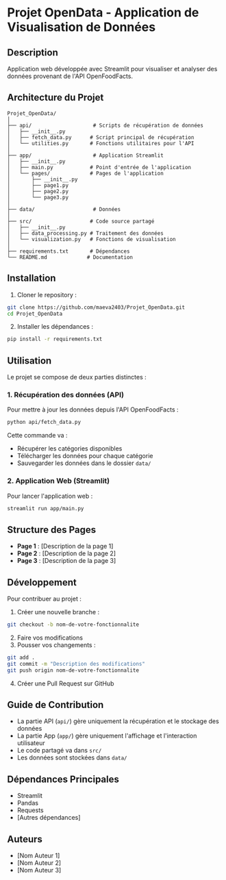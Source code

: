 # Projet OpenData - Application de Visualisation de Données

## Description
Application web développée avec Streamlit pour visualiser et analyser des données provenant de l'API OpenFoodFacts.

## Architecture du Projet

```
Projet_OpenData/
│
├── api/                    # Scripts de récupération de données
│   ├── __init__.py
│   ├── fetch_data.py      # Script principal de récupération
│   └── utilities.py       # Fonctions utilitaires pour l'API
│
├── app/                    # Application Streamlit
│   ├── __init__.py
│   ├── main.py            # Point d'entrée de l'application
│   └── pages/             # Pages de l'application
│       ├── __init__.py
│       ├── page1.py
│       ├── page2.py
│       └── page3.py
│
├── data/                   # Données
│
├── src/                   # Code source partagé
│   ├── __init__.py
│   ├── data_processing.py # Traitement des données
│   └── visualization.py   # Fonctions de visualisation
│
├── requirements.txt       # Dépendances
└── README.md             # Documentation
```

## Installation

1. Cloner le repository :
```bash
git clone https://github.com/maeva2403/Projet_OpenData.git
cd Projet_OpenData
```

2. Installer les dépendances :
```bash
pip install -r requirements.txt
```

## Utilisation

Le projet se compose de deux parties distinctes :

### 1. Récupération des données (API)
Pour mettre à jour les données depuis l'API OpenFoodFacts :
```bash
python api/fetch_data.py
```
Cette commande va :
- Récupérer les catégories disponibles
- Télécharger les données pour chaque catégorie
- Sauvegarder les données dans le dossier `data/`

### 2. Application Web (Streamlit)
Pour lancer l'application web :
```bash
streamlit run app/main.py
```

## Structure des Pages

- **Page 1** : [Description de la page 1]
- **Page 2** : [Description de la page 2]
- **Page 3** : [Description de la page 3]

## Développement

Pour contribuer au projet :

1. Créer une nouvelle branche :
```bash
git checkout -b nom-de-votre-fonctionnalite
```

2. Faire vos modifications
3. Pousser vos changements :
```bash
git add .
git commit -m "Description des modifications"
git push origin nom-de-votre-fonctionnalite
```

4. Créer une Pull Request sur GitHub

## Guide de Contribution

- La partie API (`api/`) gère uniquement la récupération et le stockage des données
- La partie App (`app/`) gère uniquement l'affichage et l'interaction utilisateur
- Le code partagé va dans `src/`
- Les données sont stockées dans `data/`

## Dépendances Principales

- Streamlit
- Pandas
- Requests
- [Autres dépendances]

## Auteurs

- [Nom Auteur 1]
- [Nom Auteur 2]
- [Nom Auteur 3]